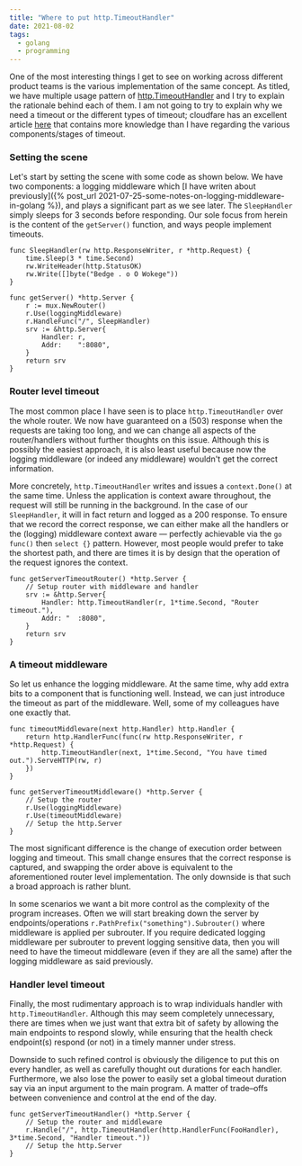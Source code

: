 ```yaml
---
title: "Where to put http.TimeoutHandler"
date: 2021-08-02
tags:
  - golang
  - programming
---
```


One of the most interesting things I get to see on working across different product teams is the
various implementation of the same concept. As titled, we have multiple usage pattern of
[http.TimeoutHandler](https://golang.org/pkg/net/http/#TimeoutHandler) and I try to explain the rationale
behind each of them. I am not going to try to explain why we need a timeout or the different types of
timeout; cloudfare has an excellent article
[here](https://blog.cloudflare.com/the-complete-guide-to-golang-net-http-timeouts/) that contains more
knowledge than I have regarding the various components/stages of timeout.

### Setting the scene

Let's start by setting the scene with some code as shown below.  We have two components:
a logging middleware which
[I have writen about previously]({% post_url 2021-07-25-some-notes-on-logging-middleware-in-golang %}), and plays
a significant part as we see later.  The `SleepHandler` simply sleeps for 3 seconds before responding.
Our sole focus from herein is the content of the `getServer()` function, and ways people implement timeouts.

```golang
func SleepHandler(rw http.ResponseWriter, r *http.Request) {
	time.Sleep(3 * time.Second)
	rw.WriteHeader(http.StatusOK)
	rw.Write([]byte("Bedge . o O Wokege"))
}

func getServer() *http.Server {
	r := mux.NewRouter()
	r.Use(loggingMiddleware)
	r.HandleFunc("/", SleepHandler)
	srv := &http.Server{
		Handler: r,
		Addr:    ":8080",
	}
	return srv
}
```

### Router level timeout

The most common place I have seen is to place `http.TimeoutHandler` over the whole router. We now
have guaranteed on a (503) response when the requests are taking too long, and we can change all
aspects of the router/handlers without further thoughts on this issue.  Although
this is possibly the easiest approach, it is also least useful because now the logging middleware
(or indeed any middleware) wouldn't get the correct information.

More concretely, `http.TimeoutHandler` writes and issues a `context.Done()` at the same time. Unless
the application is context aware throughout, the request will still be running in the background. In
the case of our `SleepHandler`, it will in fact return and logged as a 200 response. To ensure that
we record the correct response, we can either make all the handlers or the (logging) middleware context
aware &mdash; perfectly achievable via the `go func()` then `select {}` pattern.
However, most people would prefer to take the shortest path, and there are times it is by design that
the operation of the request ignores the context.

```golang
func getServerTimeoutRouter() *http.Server {
    // Setup router with middleware and handler
    srv := &http.Server{
        Handler: http.TimeoutHandler(r, 1*time.Second, "Router timeout."),
        Addr: "  :8080",
    }
    return srv
}
```

### A timeout middleware

So let us enhance the logging middleware.  At the same time, why add extra bits to a component
that is functioning well.  Instead, we can just introduce the timeout as part of the middleware.
Well, some of my colleagues have one exactly that.

```golang
func timeoutMiddleware(next http.Handler) http.Handler {
    return http.HandlerFunc(func(rw http.ResponseWriter, r *http.Request) {
        http.TimeoutHandler(next, 1*time.Second, "You have timed out.").ServeHTTP(rw, r)
    })
}

func getServerTimeoutMiddleware() *http.Server {
    // Setup the router
    r.Use(loggingMiddleware)
    r.Use(timeoutMiddleware)
    // Setup the http.Server
}
```

The most significant difference is the change of execution order between logging and timeout.
This small change ensures that the correct response is captured, and swapping the order above
is equivalent to the aforementioned router level implementation.  The only downside is that such
a broad approach is rather blunt.

In some scenarios we want a bit more control as the complexity of the program increases.
Often we will start breaking down the server by endpoints/operations `r.PathPrefix("something").Subrouter()`
where middleware is applied per subrouter.  If you require dedicated logging middleware per subrouter
to prevent logging sensitive data, then you will need to have the timeout middleware (even if they are
all the same) after the logging middleware as said previously.

### Handler level timeout

Finally, the most rudimentary approach is to wrap individuals handler with `http.TimeoutHandler`.
Although this may seem completely unnecessary, there are times when we just want that extra bit
of safety by allowing the main endpoints to respond slowly, while ensuring that the health check
endpoint(s) respond (or not) in a timely manner under stress. 

Downside to such refined control is obviously the diligence to put this on every handler, as well
as carefully thought out durations for each handler.  Furthermore, we also lose the power to easily
set a global timeout duration say via an input argument to the main program.  A matter of
trade&ndash;offs between convenience and control at the end of the day.

```golang
func getServerTimeoutHandler() *http.Server {
    // Setup the router and middleware
    r.Handle("/", http.TimeoutHandler(http.HandlerFunc(FooHandler), 3*time.Second, "Handler timeout."))
    // Setup the http.Server
}
```
